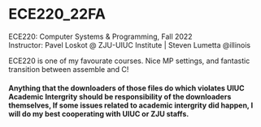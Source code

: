 # ECE220_22FA

ECE220: Computer Systems & Programming, Fall 2022  
Instructor: Pavel Loskot @ ZJU-UIUC Institute | Steven Lumetta @illinois

ECE220 is one of my favourate courses. Nice MP settings, and fantastic transition between assemble and C!   

#### Anything that the downloaders of those files do which violates UIUC Academic Intergrity should be responsibility of the downloaders themselves, If some issues related to academic intergrity did happen, I will do my best cooperating with UIUC or ZJU staffs.
